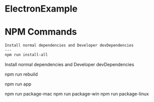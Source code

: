 # ElectronExample


# NPM Commands

```bash
Install normal dependencies and Developer devDependencies
---
npm run install-all 
```


Install normal dependencies and Developer devDependencies

npm run rebuild

npm run app 

npm run package-mac 
npm run package-win 
npm run package-linux


